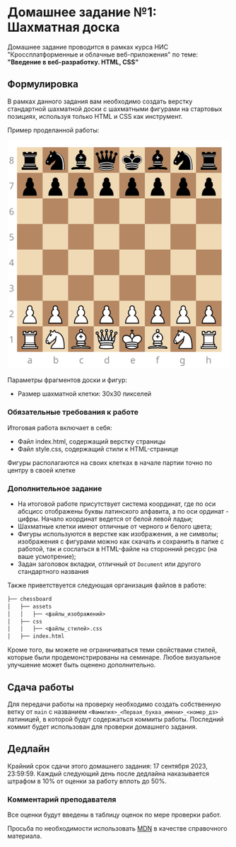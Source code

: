 # Домашнее задание №1: Шахматная доска

Домашнее задание проводится в рамках курса НИС "Кроссплатформенные и облачные веб-приложения" по теме: **"Введение в веб-разработку. HTML, CSS"**

## Формулировка

В рамках данного задания вам необходимо создать верстку стандартной шахматной доски с шахматными фигурами на стартовых позициях, используя только HTML и CSS как инструмент.

Пример проделанной работы:

<img src="./assets/template.png" alt="Пример итоговой работы" />

Параметры фрагментов доски и фигур:

- Размер шахматной клетки: 30х30 пикселей

### Обязательные требования к работе

Итоговая работа включает в себя:

- Файл index.html, содержащий верстку страницы
- Файл style.css, содержащий стили к HTML-странице

Фигуры располагаются на своих клетках в начале партии точно по центру в своей клетке

### Дополнительное задание

- На итоговой работе присутствует система координат, где по оси абсцисс отображены буквы латинского алфавита, а по оси ординат - цифры. Начало координат ведется от белой левой ладьи;
- Шахматные клетки имеют отличные от черного и белого цвета;
- Фигуры используются в верстке как изображения, а не символы; изображения с фигурами можно как скачать и сохранить в папке с работой, так и сослаться в HTML-файле на сторонний ресурс (на ваше усмотрение);
- Задан заголовок вкладки, отличный от `Document` или другого стандартного названия

Также приветствуется следующая организация файлов в работе:

```fs
├── chessboard
│   ├── assets
│   │   ├── <файлы_изображений>
│   ├── css
│   │   ├── <файлы_стилей>.css
│   ├── index.html
```

Кроме того, вы можете не ограничиваться теми свойствами стилей, которые были продемонстрированы на семинаре. Любое визуальное улучшение может быть оценено дополнительно.

## Сдача работы

Для передачи работы на проверку необходимо создать собственную ветку от `main` с названием `<Фамилия>_<Первая_буква_имени>_<номер_дз>` латиницей, в которой будут содержаться коммиты работы. Последний коммит будет использован для проверки домашнего задания.

## Дедлайн

Крайний срок сдачи этого домашнего задания: 17 сентября 2023, 23:59:59. Каждый следующий день после дедлайна наказывается штрафом в 10% от оценки за работу вплоть до 50%.

### Комментарий преподавателя

Все оценки будут введены в таблицу оценок по мере проверки работ.

Просьба по необходимости использовать [MDN](https://developer.mozilla.org) в качестве справочного материала.
